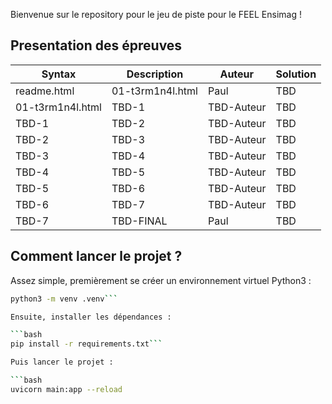 Bienvenue sur le repository pour le jeu de piste pour le FEEL Ensimag !

## Presentation des épreuves

| Syntax      | Description | Auteur | Solution
| ----------- | ----------- | ----------- |  ----------- |
| readme.html      | 01-t3rm1n4l.html       | Paul | TBD |
| 01-t3rm1n4l.html   | TBD-1        | TBD-Auteur | TBD |
| TBD-1   | TBD-2        | TBD-Auteur | TBD |
| TBD-2   | TBD-3        | TBD-Auteur | TBD |
| TBD-3   | TBD-4        | TBD-Auteur | TBD |
| TBD-4   | TBD-5        | TBD-Auteur | TBD |
| TBD-5   | TBD-6        | TBD-Auteur | TBD |
| TBD-6   | TBD-7        | TBD-Auteur | TBD |
| TBD-7   | TBD-FINAL       | Paul | TBD |

## Comment lancer le projet ?

Assez simple, premièrement se créer un environnement virtuel Python3 :

```bash
python3 -m venv .venv```

Ensuite, installer les dépendances :

```bash
pip install -r requirements.txt```

Puis lancer le projet :

```bash
uvicorn main:app --reload
```